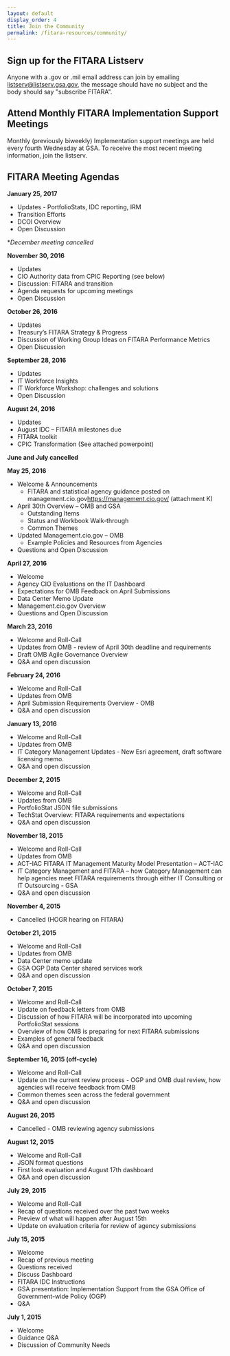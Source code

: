 ```yaml
---
layout: default
display_order: 4
title: Join the Community
permalink: /fitara-resources/community/
---
```


## Sign up for the FITARA Listserv
Anyone with a .gov or .mil email address can join by emailing [listserv@listserv.gsa.gov](mailto:listserv@listserv.gsa.gov), the message should have no subject and the body should say "subscribe FITARA".

## Attend Monthly FITARA Implementation Support Meetings
Monthly (previously biweekly) Implementation support meetings are held every fourth Wednesday at GSA. To receive the most recent meeting information, join the listserv.

## FITARA Meeting Agendas

**January 25, 2017**
* Updates - PortfolioStats, IDC reporting, IRM
* Transition Efforts
* DCOI Overview
* Open Discussion

**December meeting cancelled*

**November 30, 2016**
* Updates
* CIO Authority data from CPIC Reporting (see below)
* Discussion: FITARA and transition
* Agenda requests for upcoming meetings
* Open Discussion

**October 26, 2016**
* Updates
* Treasury’s FITARA Strategy & Progress
* Discussion of Working Group Ideas on FITARA Performance Metrics
* Open Discussion

**September 28, 2016**
* Updates
* IT Workforce Insights
* IT Workforce Workshop: challenges and solutions
* Open Discussion

**August 24, 2016**
* Updates
* August IDC – FITARA milestones due
* FITARA toolkit
* CPIC Transformation (See attached powerpoint)

**June and July cancelled**

**May 25, 2016**

* Welcome & Announcements
   * FITARA and statistical agency guidance posted on management.cio.gov<https://management.cio.gov/> (attachment K)
* April 30th Overview  – OMB and GSA
  * Outstanding Items
  * Status and Workbook Walk-through
  * Common Themes
* Updated Management.cio.gov – OMB
  * Example Policies and Resources from Agencies
* Questions and Open Discussion

**April 27, 2016**

* Welcome 
* Agency CIO Evaluations on the IT Dashboard 
* Expectations for OMB Feedback on April Submissions 
* Data Center Memo Update
* Management.cio.gov Overview
* Questions and Open Discussion 

**March 23, 2016**

* Welcome and Roll-Call
*	Updates from OMB - review of April 30th deadline and requirements
* Draft OMB Agile Governance Overview 
*	Q&A and open discussion 

**February 24, 2016**

* Welcome and Roll-Call
*	Updates from OMB
* April Submission Requirements Overview - OMB
*	Q&A and open discussion 

**January 13, 2016**

* Welcome and Roll-Call
*	Updates from OMB
* IT Category Management Updates - New Esri agreement, draft software licensing memo. 
*	Q&A and open discussion 

**December 2, 2015**

* Welcome and Roll-Call
*	Updates from OMB
* PortfolioStat JSON file submissions
* TechStat Overview: FITARA requirements and expectations
*	Q&A and open discussion 

**November 18, 2015**

* Welcome and Roll-Call
*	Updates from OMB
* ACT-IAC FITARA IT Management Maturity Model Presentation – ACT-IAC
* IT Category Management and FITARA – how Category Management can help agencies meet FITARA requirements through either IT Consulting or IT Outsourcing - GSA 
*	Q&A and open discussion 

**November 4, 2015**

* Cancelled (HOGR hearing on FITARA)

**October 21, 2015**

* Welcome and Roll-Call
*	Updates from OMB
*	Data Center memo update
*	GSA OGP Data Center shared services work 
*	Q&A and open discussion 

**October 7, 2015**

* Welcome and Roll-Call
*	Update on feedback letters from OMB 
*	Discussion of how FITARA will be incorporated into upcoming PortfolioStat sessions
*	Overview of how OMB is preparing for next FITARA submissions
*	Examples of general feedback
*	Q&A and open discussion 

**September 16, 2015 (off-cycle)**

* Welcome and Roll-Call
*	Update on the current review process - OGP and OMB dual review, how agencies will receive feedback from OMB
*	Common themes seen across the federal government 
*	Q&A and open discussion 

**August 26, 2015**

* Cancelled - OMB reviewing agency submissions 

**August 12, 2015**

* Welcome and Roll-Call
*	JSON format questions
*	First look evaluation and August 17th dashboard
*	Q&A and open discussion 

**July 29, 2015**

* Welcome and Roll-Call
*	Recap of questions received over the past two weeks 
*	Preview of what will happen after August 15th
*	Update on evaluation criteria for review of agency submissions

**July 15, 2015**

* Welcome 
* Recap of previous meeting
* Questions received
* Discuss Dashboard
* FITARA IDC Instructions
* GSA presentation: Implementation Support from the GSA Office of Government-wide Policy (OGP)
*	Q&A  

**July 1, 2015**

* Welcome 
* Guidance Q&A
* Discussion of Community Needs
